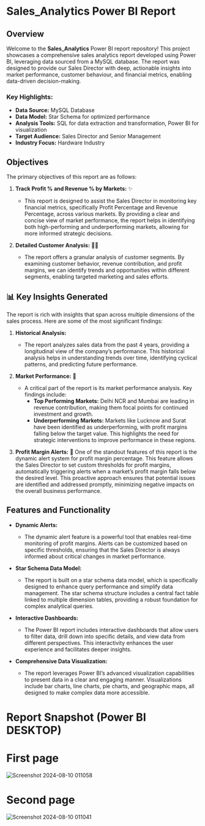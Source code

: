 

# Sales_Analytics Power BI Report

## Overview

Welcome to the **Sales_Analytics** Power BI report repository! This project showcases a comprehensive sales analytics report developed using Power BI, leveraging data sourced from a MySQL database. The report was designed to provide our Sales Director with deep, actionable insights into market performance, customer behaviour, and financial metrics, enabling data-driven decision-making.

### Key Highlights:
- **Data Source:** MySQL Database
- **Data Model:** Star Schema for optimized performance
- **Analysis Tools:** SQL for data extraction and transformation, Power BI for visualization
- **Target Audience:** Sales Director and Senior Management
- **Industry Focus:** Hardware Industry

## Objectives

The primary objectives of this report are as follows:

1. **Track Profit % and Revenue % by Markets:** ✨
   - This report is designed to assist the Sales Director in monitoring key financial metrics, specifically Profit Percentage and Revenue Percentage, across various markets. By providing a clear and concise view of market performance, the report helps in identifying both high-performing and underperforming markets, allowing for more informed strategic decisions.

2. **Detailed Customer Analysis:** 🧑‍💼
   - The report offers a granular analysis of customer segments. By examining customer behavior, revenue contribution, and profit margins, we can identify trends and opportunities within different segments, enabling targeted marketing and sales efforts.

## 📊 Key Insights Generated

The report is rich with insights that span across multiple dimensions of the sales process. Here are some of the most significant findings:

1. **Historical Analysis:**
   - The report analyzes sales data from the past 4 years, providing a longitudinal view of the company’s performance. This historical analysis helps in understanding trends over time, identifying cyclical patterns, and predicting future performance.

2. **Market Performance:** 🏬
   - A critical part of the report is its market performance analysis. Key findings include:
     - **Top Performing Markets:** Delhi NCR and Mumbai are leading in revenue contribution, making them focal points for continued investment and growth.
     - **Underperforming Markets:** Markets like Lucknow and Surat have been identified as underperforming, with profit margins falling below the target value. This highlights the need for strategic interventions to improve performance in these regions.

3. **Profit Margin Alerts:** 🔔
 One of the standout features of this report is the dynamic alert system for profit margin percentage. This feature allows the Sales Director to set custom thresholds for profit margins, automatically triggering alerts when a market’s profit margin falls below the desired level. This proactive approach ensures that potential issues are identified and addressed promptly, minimizing negative impacts on the overall business performance.

## Features and Functionality

- **Dynamic Alerts:**
  - The dynamic alert feature is a powerful tool that enables real-time monitoring of profit margins. Alerts can be customized based on specific thresholds, ensuring that the Sales Director is always informed about critical changes in market performance.

- **Star Schema Data Model:**
  - The report is built on a star schema data model, which is specifically designed to enhance query performance and simplify data management. The star schema structure includes a central fact table linked to multiple dimension tables, providing a robust foundation for complex analytical queries.

- **Interactive Dashboards:**
  - The Power BI report includes interactive dashboards that allow users to filter data, drill down into specific details, and view data from different perspectives. This interactivity enhances the user experience and facilitates deeper insights.

- **Comprehensive Data Visualization:**
  - The report leverages Power BI’s advanced visualization capabilities to present data in a clear and engaging manner. Visualizations include bar charts, line charts, pie charts, and geographic maps, all designed to make complex data more accessible.

# Report Snapshot (Power BI DESKTOP)
 # First page
![Screenshot 2024-08-10 011058](https://github.com/user-attachments/assets/632fbdd3-328c-4eff-840c-0be73768c157)

# Second page

![Screenshot 2024-08-10 011041](https://github.com/user-attachments/assets/a0c424b6-346c-412a-b35a-1cb945bba571)







